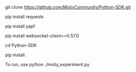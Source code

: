 git clone https://github.com/MistyCommunity/Python-SDK.git

pip install requests

pip install yapf

pip install websocket-client==0.57.0

cd Python-SDK

pip install .

To run, use python ./misty_experiment.py
